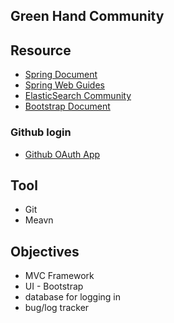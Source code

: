 ## Green Hand Community

## Resource
- [Spring Document](https://spring.io/guides)
- [Spring Web Guides](https://spring.io/guides/gs/serving-web-content)
- [ElasticSearch Community](https://elasticsearch.cn/explore)
- [Bootstrap Document](https://v3.bootcss.com/getting-started/)
### Github login
- [Github OAuth App](https://developer.github.com/apps/building-oauth-apps/creating-an-oauth-app/)

## Tool
- Git
- Meavn

## Objectives
- MVC Framework
- UI - Bootstrap
- database for logging in
- bug/log tracker